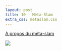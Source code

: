```yaml
---
layout: post
title: 10 - Méta-Slam
extra_css: metaslam.css
---
```


<a href="../../../../metaslam">À propos du méta-slam</a>

<img src="/img/10.metaslam.jpg"/>
